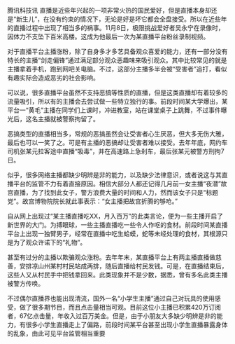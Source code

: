 腾讯科技讯 直播是近些年兴起的一项非常火热的国民爱好，但是直播本身却还是“新生儿”，在没有约束的情况下，无论是好是坏它都会全盘接受。所以在近些年的直播过程中出现了相当多的祸事。11月8日，极限挑战爱好者吴永宁在录像时，因体力不支坠下百米高楼。这成为他最后一次为某直播平台粉丝录制视频。



对于直播平台主播涨粉，除了自身多才多艺具备观众喜爱的能力，还有一部分没有特长的主播“剑走偏锋”通过满足部分观众恶趣味来吸引观众。其中比较常见的就是主播拿着手机，跑到网吧关电脑。不过，这部分主播多半会被“受害者”追打，看似有趣实际会造成恶劣的社会影响。



可以说，很多直播平台虽然不支持恶搞等性质的直播，但是这类直播却有着较多的流量吸引，所以有的主播会去尝试做一些特立独行的事。前段时间某大学爆出，某平台一“黄毛”主播在同学们上课时，冲进教室，站在课堂桌子上跳舞，不过事件曝光后，这名主播就被警察拘留了。



恶搞类型的直播相当多，常规的恶搞虽然会让受害者心生厌恶，但大多无伤大雅，最后也可以一笑了之。可是有主播的恶搞却让受害者难以接受。去年年底，网约车司机张某元拉客途中直播“吸毒”，并在高速路上急刹车，最后张某元被警方刑拘7日。



似乎，很多网络主播都缺少明辨是非的能力，以及缺少法律意识，或者说这与其直播平台的监管不力有着直接原因。相信大部分人都还记得几月前一女主播“夜潜”故宫直播，为了找到此女子，警方浪费大量的时间和人力，然而该女子只是“标题党”。故宫博物院院长就此事表示：“女主播把故宫折腾的够呛。”



自从网上出现过“某主播直播吃XX，月入百万”的此类言论，便为一些主播开启了新世界的大门。为搏眼球，一些主播直播吃一些令人作呕的食材。前段时间某直播平台上出现一独臂男子，经常在直播中吃生蛤蟆，蛇等未经处理的食材，其根源只是为了观众许诺下的“礼物”。



甚至有过分的主播以欺骗观众涨粉。去年年末，某直播平台上有两主播直播做慈善，安排凉山州某村村民站成两排，随后直播给村民发钱。可是，在直播结束后，这些人又从村民手中把钱拿回来。此类现象并不是少数，据悉，曾有多名此类主播被警方传唤。



不过偶尔直播界也能出现清流，国外一名“小学生主播”通过自己对玩具的使用感受，做了很多期节目，而且点击量相当可观。目前这位小主播已积累420万订阅者，67亿点击量，年收入过百万美金。但是，由于小朋友大多缺少明辨是非的能力，有很多小学生直播走上了偏路，前段时间某平台甚至出现小学生直播暴露身体的乱象，由此可见平台监管相当重要